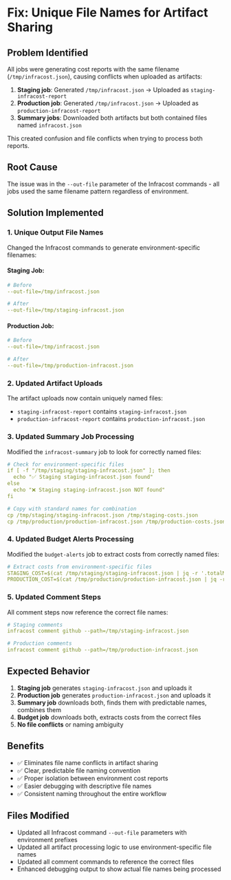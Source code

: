 # Fix: Unique File Names for Artifact Sharing

## Problem Identified
All jobs were generating cost reports with the same filename (`/tmp/infracost.json`), causing conflicts when uploaded as artifacts:

1. **Staging job**: Generated `/tmp/infracost.json` → Uploaded as `staging-infracost-report`
2. **Production job**: Generated `/tmp/infracost.json` → Uploaded as `production-infracost-report`
3. **Summary jobs**: Downloaded both artifacts but both contained files named `infracost.json`

This created confusion and file conflicts when trying to process both reports.

## Root Cause
The issue was in the `--out-file` parameter of the Infracost commands - all jobs used the same filename pattern regardless of environment.

## Solution Implemented

### 1. Unique Output File Names
Changed the Infracost commands to generate environment-specific filenames:

#### Staging Job:
```yaml
# Before
--out-file=/tmp/infracost.json

# After  
--out-file=/tmp/staging-infracost.json
```

#### Production Job:
```yaml
# Before
--out-file=/tmp/infracost.json

# After
--out-file=/tmp/production-infracost.json
```

### 2. Updated Artifact Uploads
The artifact uploads now contain uniquely named files:
- `staging-infracost-report` contains `staging-infracost.json`
- `production-infracost-report` contains `production-infracost.json`

### 3. Updated Summary Job Processing
Modified the `infracost-summary` job to look for correctly named files:

```yaml
# Check for environment-specific files
if [ -f "/tmp/staging/staging-infracost.json" ]; then
  echo "✅ Staging staging-infracost.json found"
else
  echo "❌ Staging staging-infracost.json NOT found"
fi

# Copy with standard names for combination
cp /tmp/staging/staging-infracost.json /tmp/staging-costs.json
cp /tmp/production/production-infracost.json /tmp/production-costs.json
```

### 4. Updated Budget Alerts Processing
Modified the `budget-alerts` job to extract costs from correctly named files:

```yaml
# Extract costs from environment-specific files
STAGING_COST=$(cat /tmp/staging/staging-infracost.json | jq -r '.totalMonthlyCost // "0"')
PRODUCTION_COST=$(cat /tmp/production/production-infracost.json | jq -r '.totalMonthlyCost // "0"')
```

### 5. Updated Comment Steps
All comment steps now reference the correct file names:

```yaml
# Staging comments
infracost comment github --path=/tmp/staging-infracost.json

# Production comments  
infracost comment github --path=/tmp/production-infracost.json
```

## Expected Behavior

1. **Staging job** generates `staging-infracost.json` and uploads it
2. **Production job** generates `production-infracost.json` and uploads it
3. **Summary job** downloads both, finds them with predictable names, combines them
4. **Budget job** downloads both, extracts costs from the correct files
5. **No file conflicts** or naming ambiguity

## Benefits
- ✅ Eliminates file name conflicts in artifact sharing
- ✅ Clear, predictable file naming convention
- ✅ Proper isolation between environment cost reports
- ✅ Easier debugging with descriptive file names
- ✅ Consistent naming throughout the entire workflow

## Files Modified
- Updated all Infracost command `--out-file` parameters with environment prefixes
- Updated all artifact processing logic to use environment-specific file names
- Updated all comment commands to reference the correct files
- Enhanced debugging output to show actual file names being processed
